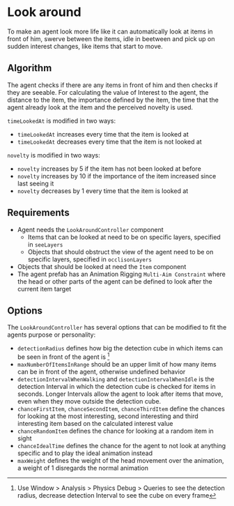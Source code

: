 # Look around

To make an agent look more life like it can automatically look at items in front of him, swerve between the items, idle in beetween and pick up on sudden interest changes, like items that start to move.


## Algorithm
The agent checks if there are any items in front of him and then checks if they are seeable. For calculating the value of Interest to the agent, the distance to the item, the importance defined by the item, the time that the agent already look at the item and the perceived novelty is used. 

``timeLookedAt`` is modified in two ways:
- ``timeLookedAt`` increases every time that the item is looked at
- ``timeLookedAt`` decreases every time that the item is not looked at

``novelty`` is modified in two ways:
- ``novelty`` increases by 5 if the item has not been looked at before
- ``novelty`` increases by 10 if the importance of the item increased since last seeing it
- ``novelty`` decreases by 1 every time that the item is looked at
## Requirements

- Agent needs the ``LookAroundController`` component
  - Items that can be looked at need to be on specific layers, specified in ``seeLayers``
  - Objects that should obstruct the view of the agent need to be on specific layers, specified in ``occlisonLayers``
- Objects that should be looked at need the ``Item`` component
- The agent prefab has an Animation Rigging ``Multi-Aim Constraint`` where the head or other parts of the agent can be defined to look after the current item target



## Options
The ``LookAroundController`` has several options that can be modified to fit the agents purpose or personality:
- ``detectionRadius`` defines how big the detection cube in which items can be seen in front of the agent is [^1]
- ``maxNumberOfItemsInRange`` should be an upper limit of how many items can be in front of the agent, otherwise undefined behavior 
- ``detectionIntervalWhenWalking`` and ``detectionIntervalWhenIdle`` is the detection Interval in which the detection cube is checked for items in seconds. Longer Intervals allow the agent to look after items that move, even when they move outside the detection cube.
- ``chanceFirstItem``, ``chanceSecondItem``, ``chanceThirdItem`` define the chances for looking at the most interesting, second interesting and third interesting item based on the calculated interest value
- ``chanceRandomItem`` defines the chance for looking at a random item in sight
- ``chanceIdealTime`` defines the chance for the agent to not look at anything specific and to play the ideal animation instead
- ``maxWeight`` defines the weight of the head movement over the animation, a weight of 1 disregards the normal animation

[^1]: Use Window > Analysis > Physics Debug > Queries to see the detection radius, decrease detection Interval to see the cube on every frame